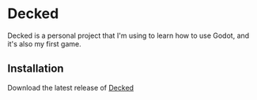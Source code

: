 # Decked

Decked is a personal project that I'm using to learn how to use Godot, and it's also my first game.

## Installation

Download the latest release of [Decked](https://github.com/MonzonIker/Decked/releases/tag/v0.0.1)
